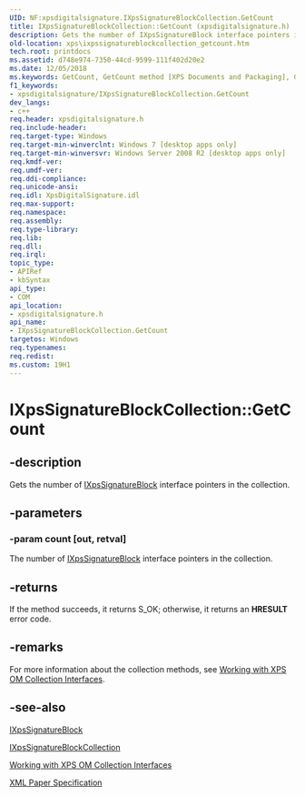 ```yaml
---
UID: NF:xpsdigitalsignature.IXpsSignatureBlockCollection.GetCount
title: IXpsSignatureBlockCollection::GetCount (xpsdigitalsignature.h)
description: Gets the number of IXpsSignatureBlock interface pointers in the collection.
old-location: xps\ixpssignatureblockcollection_getcount.htm
tech.root: printdocs
ms.assetid: d748e974-7350-44cd-9599-111f402d20e2
ms.date: 12/05/2018
ms.keywords: GetCount, GetCount method [XPS Documents and Packaging], GetCount method [XPS Documents and Packaging],IXpsSignatureBlockCollection interface, IXpsSignatureBlockCollection interface [XPS Documents and Packaging],GetCount method, IXpsSignatureBlockCollection.GetCount, IXpsSignatureBlockCollection::GetCount, xps.ixpssignatureblockcollection_getcount, xpsdigitalsignature/IXpsSignatureBlockCollection::GetCount
f1_keywords:
- xpsdigitalsignature/IXpsSignatureBlockCollection.GetCount
dev_langs:
- c++
req.header: xpsdigitalsignature.h
req.include-header: 
req.target-type: Windows
req.target-min-winverclnt: Windows 7 [desktop apps only]
req.target-min-winversvr: Windows Server 2008 R2 [desktop apps only]
req.kmdf-ver: 
req.umdf-ver: 
req.ddi-compliance: 
req.unicode-ansi: 
req.idl: XpsDigitalSignature.idl
req.max-support: 
req.namespace: 
req.assembly: 
req.type-library: 
req.lib: 
req.dll: 
req.irql: 
topic_type:
- APIRef
- kbSyntax
api_type:
- COM
api_location:
- xpsdigitalsignature.h
api_name:
- IXpsSignatureBlockCollection.GetCount
targetos: Windows
req.typenames: 
req.redist: 
ms.custom: 19H1
---
```


# IXpsSignatureBlockCollection::GetCount


## -description


Gets the number of <a href="https://docs.microsoft.com/windows/desktop/api/xpsdigitalsignature/nn-xpsdigitalsignature-ixpssignatureblock">IXpsSignatureBlock</a> interface pointers in the collection.


## -parameters




### -param count [out, retval]

The number of <a href="https://docs.microsoft.com/windows/desktop/api/xpsdigitalsignature/nn-xpsdigitalsignature-ixpssignatureblock">IXpsSignatureBlock</a> interface pointers in the collection.


## -returns



If the method succeeds, it returns S_OK; otherwise, it returns an <b>HRESULT</b> error code.




## -remarks



For more information about the collection methods, see  <a href="https://docs.microsoft.com/previous-versions/windows/desktop/dd372931(v=vs.85)">Working with XPS OM Collection Interfaces</a>.




## -see-also




<a href="https://docs.microsoft.com/windows/desktop/api/xpsdigitalsignature/nn-xpsdigitalsignature-ixpssignatureblock">IXpsSignatureBlock</a>



<a href="https://docs.microsoft.com/windows/desktop/api/xpsdigitalsignature/nn-xpsdigitalsignature-ixpssignatureblockcollection">IXpsSignatureBlockCollection</a>



<a href="https://docs.microsoft.com/previous-versions/windows/desktop/dd372931(v=vs.85)">Working with XPS OM Collection Interfaces</a>



<a href="https://www.microsoft.com/download/details.aspx?id=11816">XML Paper Specification</a>
 

 


